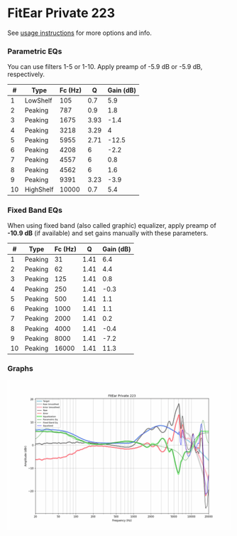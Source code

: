 # FitEar Private 223
See [usage instructions](https://github.com/jaakkopasanen/AutoEq#usage) for more options and info.

### Parametric EQs
You can use filters 1-5 or 1-10. Apply preamp of -5.9 dB or -5.9 dB, respectively.

|   # | Type      |   Fc (Hz) |    Q |   Gain (dB) |
|-----|-----------|-----------|------|-------------|
|   1 | LowShelf  |       105 | 0.7  |         5.9 |
|   2 | Peaking   |       787 | 0.9  |         1.8 |
|   3 | Peaking   |      1675 | 3.93 |        -1.4 |
|   4 | Peaking   |      3218 | 3.29 |         4   |
|   5 | Peaking   |      5955 | 2.71 |       -12.5 |
|   6 | Peaking   |      4208 | 6    |        -2.2 |
|   7 | Peaking   |      4557 | 6    |         0.8 |
|   8 | Peaking   |      4562 | 6    |         1.6 |
|   9 | Peaking   |      9391 | 3.23 |        -3.9 |
|  10 | HighShelf |     10000 | 0.7  |         5.4 |

### Fixed Band EQs
When using fixed band (also called graphic) equalizer, apply preamp of **-10.9 dB** (if available) and set gains manually with these parameters.

|   # | Type    |   Fc (Hz) |    Q |   Gain (dB) |
|-----|---------|-----------|------|-------------|
|   1 | Peaking |        31 | 1.41 |         6.4 |
|   2 | Peaking |        62 | 1.41 |         4.4 |
|   3 | Peaking |       125 | 1.41 |         0.8 |
|   4 | Peaking |       250 | 1.41 |        -0.3 |
|   5 | Peaking |       500 | 1.41 |         1.1 |
|   6 | Peaking |      1000 | 1.41 |         1.1 |
|   7 | Peaking |      2000 | 1.41 |         0.2 |
|   8 | Peaking |      4000 | 1.41 |        -0.4 |
|   9 | Peaking |      8000 | 1.41 |        -7.2 |
|  10 | Peaking |     16000 | 1.41 |        11.3 |

### Graphs
![](./FitEar%20Private%20223.png)
